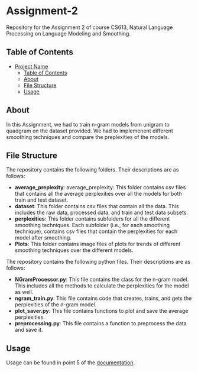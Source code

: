# Assignment-2

Repository for the Assignment 2 of course CS613, Natural Language Processing on Language Modeling and Smoothing.

## Table of Contents

- [Project Name](#Assignment-2)
  - [Table of Contents](#table-of-contents)
  - [About](#about)
  - [File Structure](#file-structure)
  - [Usage](#usage)

## About

In this Assignment, we had to train n-gram models from unigram to quadgram on the dataset provided. We had to implemenent different smoothing techniques and compare the preplexities of the models.

## File Structure
The repository contains the following folders. Their descriptions are as follows:
- <b>average_preplexity</b>: average_preplexity: This folder contains csv files that contains all the average perplexities over all the models for both train and test dataset.
- <b>dataset</b>: This folder contains csv files that contain all the data. This includes the raw data, processed data, and train and test data subsets.
- <b>perplexities</b>: This folder contains subfolders for all the different smoothing techniques. Each subfolder (i.e., for each smoothing technique), contains csv files that contain the perplexities for each model after smoothing.
- <b>Plots</b>: This folder contains image files of plots for trends of different smoothing techniques over the different models.

The repository contains the following python files. Their descriptions are as follows:
- <b>NGramProcessor.py</b>: This file contains the class for the n-gram model. This includes all the methods to calculate the perplexities for the model as well.
- <b>ngram_train.py</b>: This file contains code that creates, trains, and gets the perplexities of the n-gram model.
- <b>plot_saver.py</b>: This file contains functions to plot and save the average perplexities.
- <b>preprocessing.py</b>: This file contains a function to preprocess the data and save it.

## Usage

Usage can be found in point 5 of the [documentation](https://github.com/CS613-NLP/assignment-2/Tasks_and_Results).
